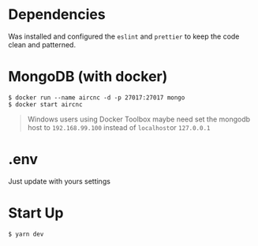 # Dependencies
Was installed and configured the `eslint` and `prettier` to keep the code clean and patterned.

# MongoDB (with docker)
```
$ docker run --name aircnc -d -p 27017:27017 mongo
$ docker start aircnc
```
> Windows users using Docker Toolbox maybe need set the mongodb host to `192.168.99.100` instead of `localhost`or `127.0.0.1`

# .env
Just update with yours settings

# Start Up
```
$ yarn dev
```
